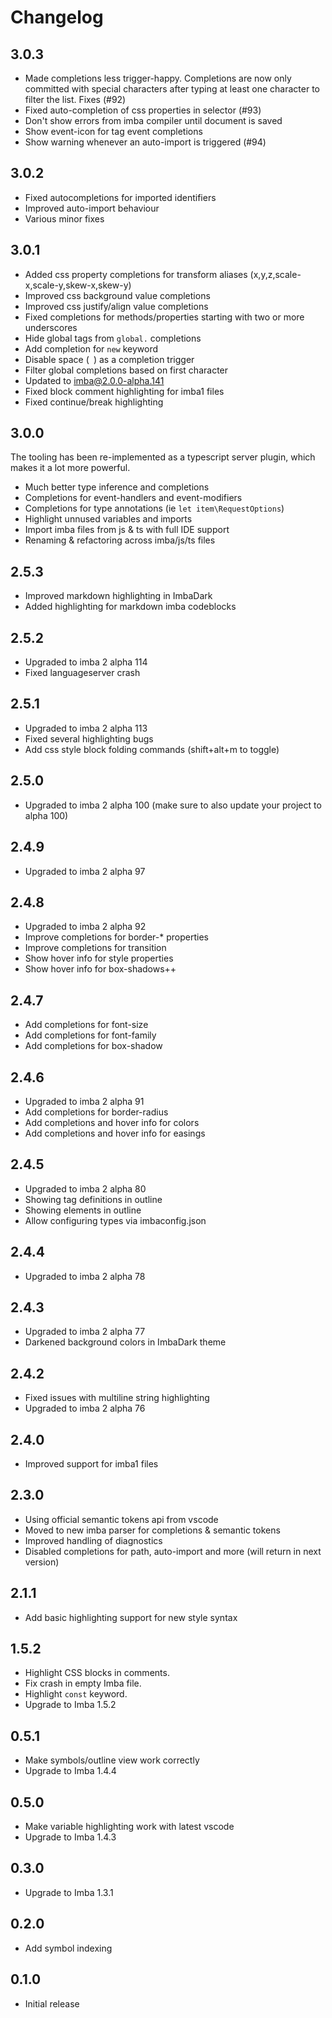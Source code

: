 # Changelog

## 3.0.3

* Made completions less trigger-happy. Completions are now only committed with special characters after typing at least one character to filter the list. Fixes (#92)
* Fixed auto-completion of css properties in selector (#93)
* Don't show errors from imba compiler until document is saved
* Show event-icon for tag event completions
* Show warning whenever an auto-import is triggered (#94)

## 3.0.2

* Fixed autocompletions for imported identifiers
* Improved auto-import behaviour
* Various minor fixes

## 3.0.1

* Added css property completions for transform aliases (x,y,z,scale-x,scale-y,skew-x,skew-y)
* Improved css background value completions
* Improved css justify/align value completions
* Fixed completions for methods/properties starting with two or more underscores
* Hide global tags from `global.` completions
* Add completion for `new` keyword
* Disable space (` `) as a completion trigger
* Filter global completions based on first character
* Updated to imba@2.0.0-alpha.141
* Fixed block comment highlighting for imba1 files
* Fixed continue/break highlighting

## 3.0.0

The tooling has been re-implemented as a typescript server plugin, which makes it a lot more powerful.

* Much better type inference and completions
* Completions for event-handlers and event-modifiers
* Completions for type annotations (ie `let item\RequestOptions`)
* Highlight unnused variables and imports
* Import imba files from js & ts with full IDE support
* Renaming & refactoring across imba/js/ts files

## 2.5.3
* Improved markdown highlighting in ImbaDark
* Added highlighting for markdown imba codeblocks

## 2.5.2
* Upgraded to imba 2 alpha 114
* Fixed languageserver crash

## 2.5.1
* Upgraded to imba 2 alpha 113
* Fixed several highlighting bugs
* Add css style block folding commands (shift+alt+m to toggle)

## 2.5.0
* Upgraded to imba 2 alpha 100
    (make sure to also update your project to alpha 100)

## 2.4.9
* Upgraded to imba 2 alpha 97

## 2.4.8
* Upgraded to imba 2 alpha 92
* Improve completions for border-* properties
* Improve completions for transition
* Show hover info for style properties
* Show hover info for box-shadows++


## 2.4.7
* Add completions for font-size
* Add completions for font-family
* Add completions for box-shadow

## 2.4.6
* Upgraded to imba 2 alpha 91
* Add completions for border-radius
* Add completions and hover info for colors
* Add completions and hover info for easings

## 2.4.5
* Upgraded to imba 2 alpha 80
* Showing tag definitions in outline
* Showing elements in outline
* Allow configuring types via imbaconfig.json

## 2.4.4
* Upgraded to imba 2 alpha 78

## 2.4.3
* Upgraded to imba 2 alpha 77
* Darkened background colors in ImbaDark theme

## 2.4.2
* Fixed issues with multiline string highlighting
* Upgraded to imba 2 alpha 76

## 2.4.0
* Improved support for imba1 files

## 2.3.0

* Using official semantic tokens api from vscode
* Moved to new imba parser for completions & semantic tokens
* Improved handling of diagnostics
* Disabled completions for path, auto-import and more (will return in next version)

## 2.1.1

* Add basic highlighting support for new style syntax

## 1.5.2

* Highlight CSS blocks in comments.
* Fix crash in empty Imba file.
* Highlight `const` keyword.
* Upgrade to Imba 1.5.2

## 0.5.1
* Make symbols/outline view work correctly
* Upgrade to Imba 1.4.4

## 0.5.0
* Make variable highlighting work with latest vscode
* Upgrade to Imba 1.4.3

## 0.3.0
* Upgrade to Imba 1.3.1

## 0.2.0
* Add symbol indexing

## 0.1.0
* Initial release